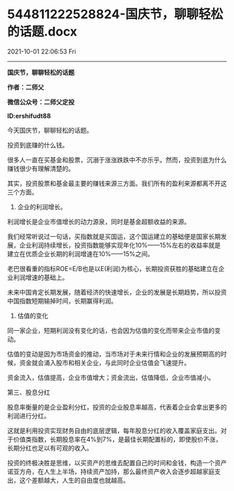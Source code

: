 # 544811222528824-国庆节，聊聊轻松的话题.docx

2021-10-01 22:06:53 Fri

----

__国庆节，聊聊轻松的话题__

__作者：二师父__

__微信公众号：二师父定投__

__ID:ershifudt88__

今天国庆节，聊聊轻松的话题。

投资到底赚的什么钱。

很多人一直在买基金和股票，沉溺于涨涨跌跌中不亦乐乎。然而，投资到底为什么赚钱很少有理解清楚的。

其实，投资股票和基金最主要的赚钱来源三方面。我们所有的盈利来源都离不开这三个方面。

1. 企业的利润增长。

利润增长是企业市值增长的动力源泉，同时是基金超额收益的来源。

我们经常听说过一句话，买指数就是买国运，这个国运建立的基础便是国家长期发展，企业利润持续增长，投资指数能够实现年化10%——15%左右的收益率就是建立在优质企业长期的利润增速在10%——15%之间。

老巴很看重的指标ROE=E/B也是以E\(利润\)为核心，长期投资获胜的基础建立在企业利润增速的基础上。

未来中国肯定长期发展，随着经济的快速增长，企业的发展是长期趋势，所以投资中国指数短期输掉时间，长期赢得利润。

1. 估值的变化

同一家企业，短期利润没有变化的话，也会因为估值的变化而带来企业市值的变动。

估值的变动是因为市场资金的推动，当市场对于未来行情和企业的发展预期高的时候，资金就会涌入股市和相关企业，与此同时企业估值会飞速提升。

资金流入，估值提高，企业市值增大；资金流出，估值降低，企业市值减小。

第三、股息分红

股息率衡量的是企业盈利分红，投资的企业股息率越高，代表着企业会拿出更多的利润进行分红。

这就是利用投资实现财务自由的底层逻辑，每年股息分红的收入覆盖家庭支出。对于价值类指数，长期股息率在4%到7%，是最佳长期配置标的，即使股价不涨，长期分红也足以有可观的收入。

投资的终极决胜是思维，以买资产的思维去配置自己的时间和金钱，构造一个资产诺亚方舟，在人生上半场，持续资产加持，那么最终资产收入会逐步超越家庭支出，这个差额越大，人生的自由度也就越高。

